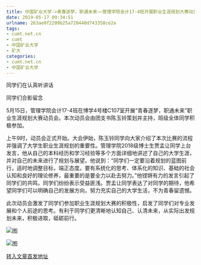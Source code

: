 ```yaml
---
title: 中国矿业大学->青春逐梦，职通未来——管理学院会计17-4班开展职业生涯规划大赛动员会 | cumt.net.cn
date: 2019-05-17 09:34:51
urlname: 263ae0f2209b25a720440d743358ce2a
tags: 
- cumt.net.cn
- cumt
- 中国矿业大学
- 矿大
categories:
- cumt.net.cn
- 中国矿业大学
---
```



同学们在认真听讲话

同学们合影留念

5月15日，管理学院会计17-4班在博学4号楼C107室开展“青春逐梦，职通未来”职业生涯规划大赛动员会。本次动员会由团支书陈玉铃策划并主持，班级全体同学积极参加。

上午9时，动员会正式开始。大会伊始，陈玉铃同学向大家介绍了本次比赛的流程并强调了大学生职业生涯规划的重要性。管理学院2018级博士生贾孟让同学上台发言，他从自己的本科经历和学习经验等多个方面详细地讲述了自己的大学生涯，并对自己的未来进行了规划与展望。他说到：“同学们一定要沿着规划的蓝图前行，适时地调整目标，端正态度。要有系统化的思考、体系化的知识、基础的社会认知和良好的理论修养，最重要的是要全力以赴去努力。”他铿锵有力的发言引起了同学们的共鸣，同学们纷纷表示受益匪浅。贾孟让同学表达了对同学的期待，他希望同学们可以明确自己的发展方向，努力充实自己的大学生活，不为青春留遗憾。

此次动员会激发了同学们参加职业生涯规划大赛的积极性，启发了同学们对专业发展和个人前途的思考。有利于同学们更清晰地认知自己、认清未来，从实际出发规划未来，积极进取，砥砺前行。



![图](http://xwzx.cumt.edu.cn/_upload/article/images/e1/24/f88231694b209d800d9f1626a8d0/a2b10041-0390-41ac-be50-4e67f837e378.jpg)

![图](http://xwzx.cumt.edu.cn/_upload/article/images/e1/24/f88231694b209d800d9f1626a8d0/9dd5e8d0-be40-46a8-bd00-670ff92dc39c.jpg)

[转入文章首发地址](http://xwzx.cumt.edu.cn/03/49/c523a525129/page.htm)
